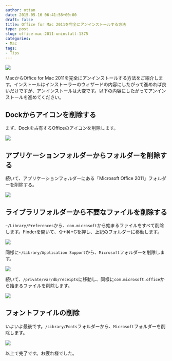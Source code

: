 ```yaml
---
author: ottan
date: 2015-05-16 06:41:58+00:00
draft: false
title: Office for Mac 2011を完全にアンインストールする方法
type: post
slug: office-mac-2011-uninstall-1375
categories:
- Mac
tags:
- Tips
---
```


![](/uploads/2015/05/150516-5556e344ae76f.jpg)






MacからOffice for Mac 2011を完全にアンインストールする方法をご紹介します。インストールはインストーラーのウィザードの内容にしたがって進めれば良いだけですが、アンインストールは大変です。以下の内容にしたがってアンインストールを進めてください。





## Dockからアイコンを削除する





まず、Dockを占有するOfficeのアイコンを削除します。





![](/uploads/2015/05/150516-5556e345baeb5.png)






## アプリケーションフォルダーからフォルダーを削除する





続いて、アプリケーションフォルダーにある「Microsoft Office 2011」フォルダーを削除する。





![](/uploads/2015/05/150516-5556e347a33de.png)






## ライブラリフォルダーから不要なファイルを削除する





`~/Library/Preferences`から、`com.microsoft`から始まるファイルをすべて削除します。Finderを開いて、⇧+⌘+Gを押し、上記のフォルダーに移動します。





![](/uploads/2015/05/150516-5556e34b634a4.png)






同様に`~/Library/Application Support`から、`Microsoft`フォルダーを削除します。





![](/uploads/2015/05/150516-5556e34f05cba.png)






続いて、`/private/var/db/receipts`に移動し、同様に`com.microsoft.office`から始まるファイルを削除します。





![](/uploads/2015/05/150516-5556e352d60ee.png)






## フォントファイルの削除





いよいよ最後です。`/Library/Fonts`フォルダーから、`Microsoft`フォルダーを削除します。





![](/uploads/2015/05/150516-5556e356c43fc.png)






以上で完了です。お疲れ様でした。
